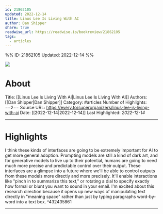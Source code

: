 ```yaml
---
id: 21862105
updated: 2022-12-14
title: Linus Lee Is Living With AI
author: Dan Shipper
share: true
readwise_url: https://readwise.io/bookreview/21862105
tags:
  - articles
---
```


%%
ID: 21862105
Updated: 2022-12-14
%%

![]( https://d24ovhgu8s7341.cloudfront.net/uploads/post/cover/2401/bigpic.jpg)

# About
Title: [[Linus Lee Is Living With AI|Linus Lee Is Living With AI]]
Authors: [[Dan Shipper|Dan Shipper]]
Category: #articles
Number of Highlights: ==2==
Source URL: https://every.to/superorganizers/linus-lee-is-living-with-ai
Date: [[2022-12-14|2022-12-14]]
Last Highlighted: *2022-12-14*

---

# Highlights

I think these kinds of interfaces are going to be extremely important for AI to get more general adoption. Prompting models are still a kind of dark art, and for generative models to live up to their potential, humans are going to need much more precise and predictable control over their output. These interfaces are a glimpse into a future where we'll be able to control outputs from these models more directly and more precisely. It'll enable interactions like "pinch in to summarize this text," or rotating a dial to specify exactly how formal or blunt you want to sound in your email. I'm excited about this research direction because it opens up new ways of manipulating text directly in "meaning space" rather than just by typing paragraphs word-by-word into a text box. ^432435861

---